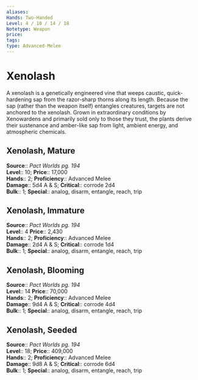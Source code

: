 ```yaml
---
aliases: 
Hands: Two-Handed
Level: 4 / 10 / 14 / 18
Notetype: Weapon
price: 
tags: 
type: Advanced-Melee
---
```


# Xenolash

A xenolash is a genetically engineered vine that weeps caustic, quick-hardening sap from the razor-sharp thorns along its length. Because the sap (rather than the weapon itself) entangles creatures, targets are not anchored to the xenolash. Grown in extraordinary conditions by Xenowardens and primarily sold only to those they trust, the plants derive their sustenance and amber-like sap from light, ambient energy, and atmospheric chemicals.  

## Xenolash, Mature

**Source**:: _Pact Worlds pg. 194_  
**Level**:: 10;
**Price**:: 17,000  
**Hands**:: 2;
**Proficiency**:: Advanced Melee  
**Damage**:: 5d4 A & S;
**Critical**:: corrode 2d4  
**Bulk**:: 1;
**Special**:: analog, disarm, entangle, reach, trip

## Xenolash, Immature

**Source**:: _Pact Worlds pg. 194_  
**Level**:: 4
**Price**:: 2,430  
**Hands**:: 2;
**Proficiency**:: Advanced Melee  
**Damage**:: 2d4 A & S;
**Critical**:: corrode 1d4  
**Bulk**:: 1;
**Special**:: analog, disarm, entangle, reach, trip

## Xenolash, Blooming

**Source**:: _Pact Worlds pg. 194_  
**Level**:: 14
**Price**:: 70,000  
**Hands**:: 2;
**Proficiency**:: Advanced Melee  
**Damage**:: 9d4 A & S;
**Critical**:: corrode 4d4  
**Bulk**:: 1;
**Special**:: analog, disarm, entangle, reach, trip

## Xenolash, Seeded

**Source**:: _Pact Worlds pg. 194_  
**Level**:: 18;
**Price**:: 409,000  
**Hands**:: 2;
**Proficiency**:: Advanced Melee  
**Damage**:: 9d8 A & S;
**Critical**:: corrode 6d4  
**Bulk**:: 1;
**Special**:: analog, disarm, entangle, reach, trip
